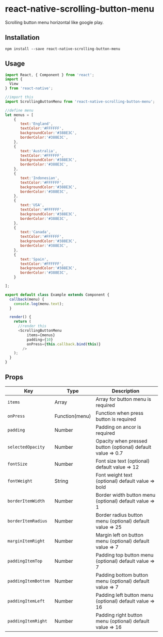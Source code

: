 # react-native-scrolling-button-menu
Scrolling button menu horizontal like google play.

<!-- ![Screenshot](https://drive.google.com/uc?export=view&id=0BwAfqxmTWrImakRNWTBZZklBNmc) -->

## Installation
`npm install --save react-native-scrolling-button-menu`

## Usage
```JavaScript
import React, { Component } from 'react';
import {
  View
} from 'react-native';

//import this
import ScrollingButtonMenu from 'react-native-scrolling-button-menu';

//define menu
let menus = [
    {
       text:'England',
       textColor:'#FFFFFF',
       backgroundColor:'#388E3C',
       borderColor:'#388E3C',
    },
    {
       text:'Australia',
       textColor:'#FFFFFF',
       backgroundColor:'#388E3C',
       borderColor:'#388E3C',
    },
    {
       text:'Indonesian',
       textColor:'#FFFFFF',
       backgroundColor:'#388E3C',
       borderColor:'#388E3C',
    },
    {
       text:'USA',
       textColor:'#FFFFFF',
       backgroundColor:'#388E3C',
       borderColor:'#388E3C',
    },
    {
       text:'Canada',
       textColor:'#FFFFFF',
       backgroundColor:'#388E3C',
       borderColor:'#388E3C',
    },
    {
       text:'Spain',
       textColor:'#FFFFFF',
       backgroundColor:'#388E3C',
       borderColor:'#388E3C',
    }

];

export default class Example extends Component {
  callback(menu) {
    console.log(menu.text);
  }

  render() {
    return (
      //render this
      <ScrollingButtonMenu 
          items={menus}
          padding={10}
          onPress={this.callback.bind(this)}
        />
    );
  }
}

```

## Props
|Key |Type |Description |
|--- |--- |--- |
|`items`|Array|Array for button menu is required|
|`onPress`|Function(menu)|Function when press button is required|
|`padding`|Number|Padding on ancor is required|
|`selectedOpacity`|Number|Opacity when pressed button (optional) default value => 0.7|
|`fontSize`|Number|Font size text (optional) default value => 12|
|`fontWeight`|String|Font weight text (optional) default value => bold|
|`borderItemWidth`|Number|Border width button menu (optional) default value => 1|
|`borderItemRadius`|Number|Border radius button menu (optional) default value => 25|
|`marginItemRight`|Number|Margin left on button menu (optional) default value => 7|
|`paddingItemTop`|Number|Padding top button menu (optional) default value => 7|
|`paddingItemBottom`|Number|Padding bottom button menu (optional) default value => 7|
|`paddingItemLeft`|Number|Padding left button menu (optional) default value => 16|
|`paddingItemRight`|Number|Padding right button menu (optional) default value => 16|
